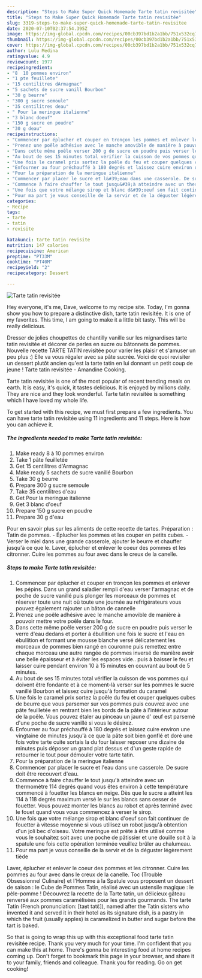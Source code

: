 ```yaml
---
description: "Steps to Make Super Quick Homemade Tarte tatin revisitée"
title: "Steps to Make Super Quick Homemade Tarte tatin revisitée"
slug: 3319-steps-to-make-super-quick-homemade-tarte-tatin-revisitee
date: 2020-07-10T02:37:54.395Z
image: https://img-global.cpcdn.com/recipes/00cb397bd1b2a1bb/751x532cq70/tarte-tatin-revisitee-photo-principale-de-la-recette.jpg
thumbnail: https://img-global.cpcdn.com/recipes/00cb397bd1b2a1bb/751x532cq70/tarte-tatin-revisitee-photo-principale-de-la-recette.jpg
cover: https://img-global.cpcdn.com/recipes/00cb397bd1b2a1bb/751x532cq70/tarte-tatin-revisitee-photo-principale-de-la-recette.jpg
author: Lulu Medina
ratingvalue: 4.9
reviewcount: 1977
recipeingredient:
- "8  10 pommes environ"
- "1 pte feuillete"
- "15 centilitres dArmagnac"
- "5 sachets de sucre vanill Bourbon"
- "30 g beurre"
- "300 g sucre semoule"
- "35 centilitres deau"
- " Pour la meringue italienne"
- "3 blanc doeuf"
- "150 g sucre en poudre"
- "30 g deau"
recipeinstructions:
- "Commencer par éplucher et couper en tronçon les pommes et enlever les pépins. Dans un grand saladier rempli d&#39;eau verser l&#39;armagnac et de poche de sucre vanillé puis plonger les morceaux de pommes et réserver toute une nuit où toute une journée au refrigérateurs vous pouvez également rajouter un bâton de cannelle"
- "Prenez une poêle adhésive avec le manche amovible de manière à pouvoir mettre votre poêle dans le four."
- "Dans cette même poêle verser 200 g de sucre en poudre puis verser le verre d&#39;eau dedans et porter à ébullition une fois le sucre et l&#39;eau en ébullition et formant une mousse blanche versé délicatement les morceaux de pommes bien rangé en couronne puis remettez entre chaque morceau une autre rangée de pommes inversé de manière avoir une belle épaisseur et à éviter les espaces vide.. puis à baisser le feu et laisser cuire pendant environ 10 à 15 minutes en couvrant au bout de 5 minutes."
- "Au bout de ses 15 minutes total vérifier la cuisson de vos pommes qui doivent être fondante et à ce moment-là verser sur les pommes le sucre vanillé Bourbon et laissez cuire jusqu&#39;à formation du caramel"
- "Une fois le caramel prix sortez la poêle du feu et couper quelques cubes de beurre que vous parsemer sur vos pommes puis couvrez avec une pâte feuilletée en rentrant bien les bords de la pâte à l&#39;intérieur autour de la poêle. Vous pouvez étaler au pinceau un jaune d&#39; œuf est parsemé d&#39;une poche de sucre vanillé si vous le désirez."
- "Enfourner au four préchauffé à 180 degrés et laissez cuire environ une vingtaine de minutes jusqu&#39;à ce que la pâte soit bien gonflé et doré une fois votre tarte cuite sortais la du four laisser reposer une dizaine de minutes puis déposer un grand plat dessus et d&#39;un geste rapide de retourner le tout pour démouler votre tarte tatin."
- "Pour la préparation de la meringue italienne"
- "Commencer par placer le sucre et l&#39;eau dans une casserole. De sucre doit être recouvert d&#39;eau."
- "Commence à faire chauffer le tout jusqu&#39;à atteindre avec un thermomètre 114 degrés quand vous êtes environ à cette température commencé à fouetter les blancs en neige. Dès que le sucre a atteint les 114 à 118 degrés maximum versé le sur les blancs sans cesser de fouetter. Vous pouvez monter les blancs au robot et après terminé avec le fouet quand vous vous commencez à verser le sirop."
- "Une fois que votre mélange sirop et blanc d&#39;oeuf son fait continuer de fouetter à vitesse moyenne si vous utilisez un robot jusqu&#39;à obtention d&#39;un joli bec d&#39;oiseau. Votre meringue est prête à être utilisé comme vous le souhaitez soit avec une poche de pâtissier et une douille soit à la spatule une fois cette opération terminée veuillez brûler au chalumeau."
- "Pour ma part je vous conseille de la servir et de la déguster légèrement tiède"
categories:
- Recipe
tags:
- tarte
- tatin
- revisite

katakunci: tarte tatin revisite 
nutrition: 147 calories
recipecuisine: American
preptime: "PT33M"
cooktime: "PT40M"
recipeyield: "2"
recipecategory: Dessert

---
```



![Tarte tatin revisitée](https://img-global.cpcdn.com/recipes/00cb397bd1b2a1bb/751x532cq70/tarte-tatin-revisitee-photo-principale-de-la-recette.jpg)

Hey everyone, it's me, Dave, welcome to my recipe site. Today, I'm gonna show you how to prepare a distinctive dish, tarte tatin revisitée. It is one of my favorites. This time, I am going to make it a little bit tasty. This will be really delicious.

Dresser de jolies choupettes de chantilly vanille sur les mignardises tarte tatin revisitée et décorer de perles en sucre ou bâtonnets de pommes. Nouvelle recette TARTE TATIN revisitée pour varier les plaisir et s&#39;amuser un peu plus :) Elle va vous régaler avec sa pâte sucrée. Voici de quoi revisiter un dessert plutôt ancien qu&#39;est la tarte tatin en lui donnant un petit coup de jeune ! Tarte tatin revisitée - Amandine Cooking.

Tarte tatin revisitée is one of the most popular of recent trending meals on earth. It is easy, it's quick, it tastes delicious. It is enjoyed by millions daily. They are nice and they look wonderful. Tarte tatin revisitée is something which I have loved my whole life.


To get started with this recipe, we must first prepare a few ingredients. You can have tarte tatin revisitée using 11 ingredients and 11 steps. Here is how you can achieve it.

<!--inarticleads1-->

##### The ingredients needed to make Tarte tatin revisitée:

1. Make ready 8 à 10 pommes environ
1. Take 1 pâte feuilletée
1. Get 15 centilitres d&#39;Armagnac
1. Make ready 5 sachets de sucre vanillé Bourbon
1. Take 30 g beurre
1. Prepare 300 g sucre semoule
1. Take 35 centilitres d&#39;eau
1. Get  Pour la meringue italienne
1. Get 3 blanc d&#39;oeuf
1. Prepare 150 g sucre en poudre
1. Prepare 30 g d&#39;eau


Pour en savoir plus sur les aliments de cette recette de tartes. Préparation : Tatin de pommes. - Éplucher les pommes et les couper en petits cubes. - Verser le miel dans une grande casserole, ajouter le beurre et chauffer jusqu&#39;à ce que le. Laver, éplucher et enlever le coeur des pommes et les citronner. Cuire les pommes au four avec dans le creux de la canelle. 

<!--inarticleads2-->

##### Steps to make Tarte tatin revisitée:

1. Commencer par éplucher et couper en tronçon les pommes et enlever les pépins. Dans un grand saladier rempli d&#39;eau verser l&#39;armagnac et de poche de sucre vanillé puis plonger les morceaux de pommes et réserver toute une nuit où toute une journée au refrigérateurs vous pouvez également rajouter un bâton de cannelle
1. Prenez une poêle adhésive avec le manche amovible de manière à pouvoir mettre votre poêle dans le four.
1. Dans cette même poêle verser 200 g de sucre en poudre puis verser le verre d&#39;eau dedans et porter à ébullition une fois le sucre et l&#39;eau en ébullition et formant une mousse blanche versé délicatement les morceaux de pommes bien rangé en couronne puis remettez entre chaque morceau une autre rangée de pommes inversé de manière avoir une belle épaisseur et à éviter les espaces vide.. puis à baisser le feu et laisser cuire pendant environ 10 à 15 minutes en couvrant au bout de 5 minutes.
1. Au bout de ses 15 minutes total vérifier la cuisson de vos pommes qui doivent être fondante et à ce moment-là verser sur les pommes le sucre vanillé Bourbon et laissez cuire jusqu&#39;à formation du caramel
1. Une fois le caramel prix sortez la poêle du feu et couper quelques cubes de beurre que vous parsemer sur vos pommes puis couvrez avec une pâte feuilletée en rentrant bien les bords de la pâte à l&#39;intérieur autour de la poêle. Vous pouvez étaler au pinceau un jaune d&#39; œuf est parsemé d&#39;une poche de sucre vanillé si vous le désirez.
1. Enfourner au four préchauffé à 180 degrés et laissez cuire environ une vingtaine de minutes jusqu&#39;à ce que la pâte soit bien gonflé et doré une fois votre tarte cuite sortais la du four laisser reposer une dizaine de minutes puis déposer un grand plat dessus et d&#39;un geste rapide de retourner le tout pour démouler votre tarte tatin.
1. Pour la préparation de la meringue italienne
1. Commencer par placer le sucre et l&#39;eau dans une casserole. De sucre doit être recouvert d&#39;eau.
1. Commence à faire chauffer le tout jusqu&#39;à atteindre avec un thermomètre 114 degrés quand vous êtes environ à cette température commencé à fouetter les blancs en neige. Dès que le sucre a atteint les 114 à 118 degrés maximum versé le sur les blancs sans cesser de fouetter. Vous pouvez monter les blancs au robot et après terminé avec le fouet quand vous vous commencez à verser le sirop.
1. Une fois que votre mélange sirop et blanc d&#39;oeuf son fait continuer de fouetter à vitesse moyenne si vous utilisez un robot jusqu&#39;à obtention d&#39;un joli bec d&#39;oiseau. Votre meringue est prête à être utilisé comme vous le souhaitez soit avec une poche de pâtissier et une douille soit à la spatule une fois cette opération terminée veuillez brûler au chalumeau.
1. Pour ma part je vous conseille de la servir et de la déguster légèrement tiède


Laver, éplucher et enlever le coeur des pommes et les citronner. Cuire les pommes au four avec dans le creux de la canelle. Toc (Trouble Obsessionnel Culinaire) et l&#39;Homme à la Spatule vous proposent un dessert de saison : le Cube de Pommes Tatin, réalisé avec un ustensile magique : le pèle-pomme ! Découvrez la recette de la Tarte tatin, un délicieux gâteau renversé aux pommes caramélisées pour les grands gourmands. The tarte Tatin (French pronunciation: [taʁt tatɛ̃]), named after the Tatin sisters who invented it and served it in their hotel as its signature dish, is a pastry in which the fruit (usually apples) is caramelized in butter and sugar before the tart is baked. 

So that is going to wrap this up with this exceptional food tarte tatin revisitée recipe. Thank you very much for your time. I'm confident that you can make this at home. There's gonna be interesting food at home recipes coming up. Don't forget to bookmark this page in your browser, and share it to your family, friends and colleague. Thank you for reading. Go on get cooking!
